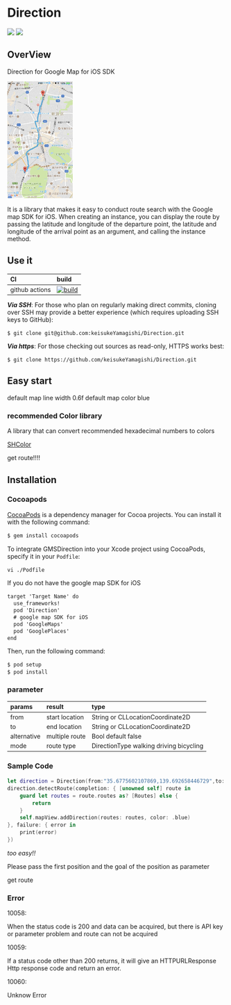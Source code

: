 # Direction

[![](https://img.shields.io/apm/l/vim-mode.svg)](https://github.com/keisukeYamagishi/Direction/blob/master/LICENSE)
[![](https://img.shields.io/badge/lang-Swift-fc3158)](https://swift.org/)

## OverView

Direction for Google Map for iOS SDK

<img src="https://github.com/keisukeYamagishi/Direction/blob/master/IMG_3437.PNG" width="30%" height="30%">

It is a library that makes it easy to conduct route search with the Google map SDK for iOS.
When creating an instance, you can display the route by passing the latitude and longitude of the departure point, the latitude and longitude of the arrival point as an argument, and calling the instance method.

## Use it

|CI|build|
|:----|:----|
|github actions|[![build](https://github.com/keisukeYamagishi/Direction/actions/workflows/swift.yml/badge.svg)](https://github.com/keisukeYamagishi/Direction/actions/workflows/swift.yml)|

***Via SSH***: For those who plan on regularly making direct commits, cloning over SSH may provide a better experience (which requires uploading SSH keys to GitHub):

```
$ git clone git@github.com:keisukeYamagishi/Direction.git
```
***Via https***: For those checking out sources as read-only, HTTPS works best:

```
$ git clone https://github.com/keisukeYamagishi/Direction.git
```
## Easy start

default map line width 0.6f
default map color blue

### recommended Color library

A library that can convert recommended hexadecimal numbers to colors

[SHColor](https://cocoapods.org/pods/SHColor)

get route!!!!

## Installation

### Cocoapods


[CocoaPods](http://cocoapods.org) is a dependency manager for Cocoa projects. You can install it with the following command:

```bash
$ gem install cocoapods
```
To integrate GMSDirection into your Xcode project using CocoaPods, specify it in your `Podfile`:

```
vi ./Podfile
```

If you do not have the google map SDK for iOS

```
target 'Target Name' do
  use_frameworks!
  pod 'Direction'
  # google map SDK for iOS
  pod 'GoogleMaps'
  pod 'GooglePlaces'
end
```
Then, run the following command:

```bash
$ pod setup
$ pod install
```

### parameter

|params|result|type|
|:---|:----|:----|
|from| start location|String or CLLocationCoordinate2D|
|to  | end location|String or CLLocationCoordinate2D|
|alternative| multiple route| Bool default false |
|mode|route type|DirectionType walking driving bicycling|

### Sample Code

```swift
let direction = Direction(from:"35.6775602107869,139.692658446729",to: "35.707848364433,139.701456092298",mode: .walking)
direction.detectRoute(completion: { [unowned self] route in
    guard let routes = route.routes as? [Routes] else {
        return
    }
    self.mapView.addDirection(routes: routes, color: .blue)
}, failure: { error in
    print(error)
})
```
*too easy!!*

Please pass the first position and the goal of the position as parameter

get route

### Error

10058:

When the status code is 200 and data can be acquired, but there is API key or parameter problem and route can not be acquired

10059:

If a status code other than 200 returns, it will give an HTTPURLResponse Http response code and return an error.

10060:

Unknow Error

